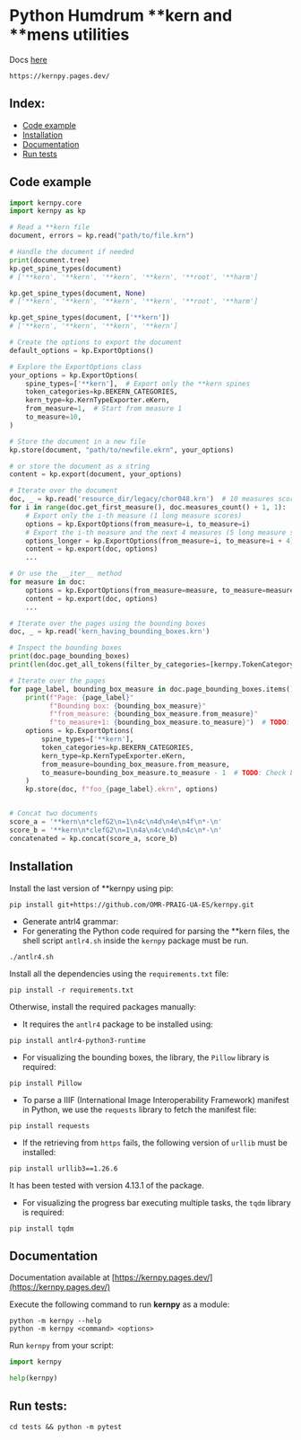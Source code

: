# Python Humdrum **kern and **mens utilities

Docs [here](https://kernpy.pages.dev/)
```shell
https://kernpy.pages.dev/
```

## Index:
- [Code example](#code-example)
- [Installation](#installation)
- [Documentation](#documentation)
- [Run tests](#run-tests)


## Code example

```python
import kernpy.core
import kernpy as kp

# Read a **kern file
document, errors = kp.read("path/to/file.krn")

# Handle the document if needed
print(document.tree)
kp.get_spine_types(document)
# ['**kern', '**kern', '**kern', '**kern', '**root', '**harm']

kp.get_spine_types(document, None)
# ['**kern', '**kern', '**kern', '**kern', '**root', '**harm']

kp.get_spine_types(document, ['**kern'])
# ['**kern', '**kern', '**kern', '**kern']

# Create the options to export the document
default_options = kp.ExportOptions()

# Explore the ExportOptions class
your_options = kp.ExportOptions(
    spine_types=['**kern'],  # Export only the **kern spines
    token_categories=kp.BEKERN_CATEGORIES,
    kern_type=kp.KernTypeExporter.eKern,
    from_measure=1,  # Start from measure 1
    to_measure=10,
)

# Store the document in a new file
kp.store(document, "path/to/newfile.ekrn", your_options)

# or store the document as a string
content = kp.export(document, your_options)

# Iterate over the document
doc, _ = kp.read('resource_dir/legacy/chor048.krn')  # 10 measures score
for i in range(doc.get_first_measure(), doc.measures_count() + 1, 1):  # from 1 to 11, step 1
    # Export only the i-th measure (1 long measure scores)
    options = kp.ExportOptions(from_measure=i, to_measure=i)
    # Export the i-th measure and the next 4 measures (5 long measure scores)
    options_longer = kp.ExportOptions(from_measure=i, to_measure=i + 4)
    content = kp.export(doc, options)
    ...

# Or use the __iter__ method
for measure in doc:
    options = kp.ExportOptions(from_measure=measure, to_measure=measure)
    content = kp.export(doc, options)
    ...

# Iterate over the pages using the bounding boxes
doc, _ = kp.read('kern_having_bounding_boxes.krn')

# Inspect the bounding boxes
print(doc.page_bounding_boxes)
print(len(doc.get_all_tokens(filter_by_categories=[kernpy.TokenCategory.BOUNDING_BOXES])) > 0)

# Iterate over the pages
for page_label, bounding_box_measure in doc.page_bounding_boxes.items():
    print(f"Page: {page_label}"
          f"Bounding box: {bounding_box_measure}"
          f"from_measure: {bounding_box_measure.from_measure}"
          f"to_measure+1: {bounding_box_measure.to_measure}")  # TODO: Check bounds
    options = kp.ExportOptions(
        spine_types=['**kern'],
        token_categories=kp.BEKERN_CATEGORIES,
        kern_type=kp.KernTypeExporter.eKern,
        from_measure=bounding_box_measure.from_measure,
        to_measure=bounding_box_measure.to_measure - 1  # TODO: Check bounds
    )
    kp.store(doc, f"foo_{page_label}.ekrn", options)


# Concat two documents
score_a = '**kern\n*clefG2\n=1\n4c\n4d\n4e\n4f\n*-\n'
score_b = '**kern\n*clefG2\n=1\n4a\n4c\n4d\n4c\n*-\n'
concatenated = kp.concat(score_a, score_b)
```


## Installation

Install the last version of **kernpy using pip:
```shell
pip install git+https://github.com/OMR-PRAIG-UA-ES/kernpy.git 
```


- Generate antrl4 grammar:
- For generating the Python code required for parsing the **kern files, the shell script `antlr4.sh` inside the `kernpy` package must be run.

```shell
./antlr4.sh
```

Install all the dependencies using the `requirements.txt` file:
```shell
pip install -r requirements.txt
```

Otherwise, install the required packages manually:


- It requires the `antlr4` package to be installed using:
```shell
pip install antlr4-python3-runtime
```


- For visualizing the bounding boxes, the library, the `Pillow` library is required:
```shell
pip install Pillow
```

- To parse a IIIF (International Image Interoperability Framework) manifest in Python, we use the `requests` library to fetch the manifest file:
```shell
pip install requests
```

- If the retrieving from `https` fails, the following version of `urllib` must be installed:
```shell
pip install urllib3==1.26.6
```

It has been tested with version 4.13.1 of the package.


- For visualizing the progress bar executing multiple tasks, the `tqdm` library is required:
```shell
pip install tqdm
```

## Documentation
Documentation available at [https://kernpy.pages.dev/](https://kernpy.pages.dev/)


Execute the following command to run **kernpy** as a module:
```shell
python -m kernpy --help
python -m kernpy <command> <options>
```

Run `kernpy` from your script:
```python
import kernpy

help(kernpy)
```


## Run tests:
```shell
cd tests && python -m pytest
```
